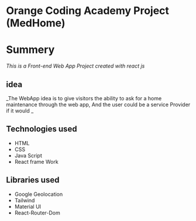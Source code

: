# Orange Coding Academy Project (MedHome)

# Summery 

*This is a Front-end Web App Project created with react js*
## idea

_The WebApp idea is to give visitors the ability to ask for a home maintenance through the web app, And the user could be a service Provider if it would _

## Technologies used 

- HTML
- CSS
- Java Script
- React frame Work


## Libraries used

- Google Geolocation 
- Tailwind
- Material UI
- React-Router-Dom
